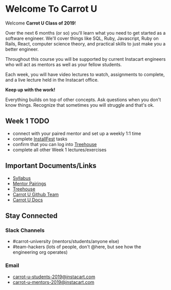 # Welcome To Carrot U

Welcome **Carrot U Class of 2019**!

Over the next 6 months (or so) you'll learn what you need to get started as a software engineer. We'll cover things like SQL, Ruby, Javascript, Ruby on Rails, React, computer science theory, and practical skills to just make you a better engineer.

Throughout this course you will be supported by current Instacart engineers who will act as mentors as well as your fellow students.

Each week, you will have video lectures to watch, assignments to complete, and a live lecture held in the Instacart office.

**Keep up with the work!**

Everything builds on top of other concepts. Ask questions when you don't know things. Recognize that sometimes you will struggle and that's ok.

## Week 1 TODO

- connect with your paired mentor and set up a weekly 1:1 time
- complete [InstallFest](https://github.com/carrot-u/carrot-u-docs/blob/master/2019-session/install-fest/index.md) tasks
- confirm that you can log into [Treehouse](https://teamtreehouse.com/)
- complete all other Week 1 lectures/exercises

## Important Documents/Links

- [Syllabus](./syllabus-2019.md)
- [Mentor Pairings](./mentor-pairings-2019.md)
- [Treehouse](https://teamtreehouse.com/)
- [Carrot U Github Team](https://github.com/carrot-u)
- [Carrot U Docs](https://github.com/carrot-u/carrot-u-docs)

## Stay Connected

### Slack Channels

- #carrot-university (mentors/students/anyone else)
- #team-hackers (lots of people, don't @here, but see how the engineering org operates)

### Email

- carrot-u-students-2019@instacart.com
- carrot-u-mentors-2019@instacart.com
